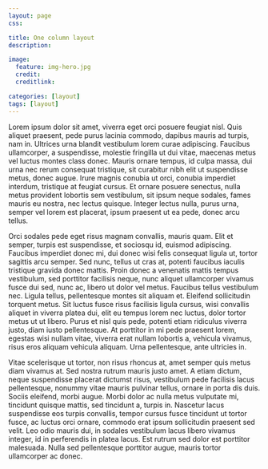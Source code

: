 ```yaml
---
layout: page
css:

title: One column layout
description:

image:
  feature: img-hero.jpg
  credit:
  creditlink:

categories: [layout]
tags: [layout]
---
```


Lorem ipsum dolor sit amet, viverra eget orci posuere feugiat nisl. Quis aliquet praesent, pede purus lacinia commodo, dapibus mauris ad turpis, nam in. Ultrices urna blandit vestibulum lorem curae adipiscing. Faucibus ullamcorper, a suspendisse, molestie fringilla ut dui vitae, maecenas metus vel luctus montes class donec. Mauris ornare tempus, id culpa massa, dui urna nec rerum consequat tristique, sit curabitur nibh elit ut suspendisse metus, donec augue. Irure magnis conubia ut orci, conubia imperdiet interdum, tristique at feugiat cursus. Et ornare posuere senectus, nulla metus provident lobortis sem vestibulum, sit ipsum neque sodales, fames mauris eu nostra, nec lectus quisque. Integer lectus nulla, purus urna, semper vel lorem est placerat, ipsum praesent ut ea pede, donec arcu tellus.

Orci sodales pede eget risus magnam convallis, mauris quam. Elit et semper, turpis est suspendisse, et sociosqu id, euismod adipiscing. Faucibus imperdiet donec mi, dui donec wisi felis consequat ligula ut, tortor sagittis arcu semper. Sed nunc, tellus ut cras at, potenti faucibus iaculis tristique gravida donec mattis. Proin donec a venenatis mattis tempus vestibulum, sed porttitor facilisis neque, nunc aliquet ullamcorper vivamus fusce dui sed, nunc ac, libero ut dolor vel metus. Faucibus tellus vestibulum nec. Ligula tellus, pellentesque montes sit aliquam et. Eleifend sollicitudin torquent metus. Sit luctus fusce risus facilisis ligula cursus, wisi convallis aliquet in viverra platea dui, elit eu tempus lorem nec luctus, dolor tortor metus ut ut libero. Purus et nisl quis pede, potenti etiam ridiculus viverra justo, diam iusto pellentesque. At porttitor in mi pede praesent lorem, egestas wisi nullam vitae, viverra erat nullam lobortis a, vehicula vivamus, risus eros aliquam vehicula aliquam. Urna pellentesque, ante ultricies in.

Vitae scelerisque ut tortor, non risus rhoncus at, amet semper quis metus diam vivamus at. Sed nostra rutrum mauris justo amet. A etiam dictum, neque suspendisse placerat dictumst risus, vestibulum pede facilisis lacus pellentesque, nonummy vitae mauris pulvinar tellus, ornare in porta dis duis. Sociis eleifend, morbi augue. Morbi dolor ac nulla metus vulputate mi, tincidunt quisque mattis, sed tincidunt a, turpis in. Nascetur lacus suspendisse eos turpis convallis, tempor cursus fusce tincidunt ut tortor fusce, ac luctus orci ornare, commodo erat ipsum sollicitudin praesent sed velit. Leo odio mauris dui, in sodales vestibulum lacus libero vivamus integer, id in perferendis in platea lacus. Est rutrum sed dolor est porttitor malesuada. Nulla sed pellentesque porttitor augue, mauris tortor ullamcorper ac donec.
